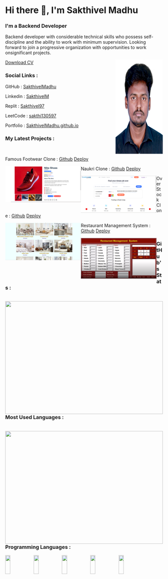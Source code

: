 
# Hi there 👋, I'm Sakthivel Madhu
<h3 align="left" width="50%" >I'm a <span class="typing">Backend Developer</span></h3>
<p align="left" width="50%" >Backend developer with considerable
    technical skills who possess self-discipline
    and the ability to work with minimum
    supervision. Looking forward to join a
    progressive organization with opportunities
    to work onsignificant projects.</p>
<a href="Sakthivel_Madhu_Resume (3).pdf" download >Download CV</a>
<img width="30%" height="300px" align="right" src="IMG_7887.jpg" alt=""> <br>


<h3 text-color="red" > Social Links : </h3>
<p>GitHub : <a  href="https://github.com/SakthivelMadhu">SakthivelMadhu</a></p>
<p>Linkedin : <a  href="https://www.linkedin.com/in/sakthivel-madhu-864647238/">SakthivelM</a></p>
<p>Replit : <a href="https://replit.com/@sakthivelMadhu">Sakthivel97</a></p>
<p>LeetCode : <a  href="https://leetcode.com/sakthi130597/">sakthi130597</a></p>
<p>Portfolio : <a " href="https://sakthivelmadhu.github.io/">SakthivelMadhu.github.io</a></p>

<h3 text-color="red" padding-top="30px"> My Latest Projects :  </h3> <br>
<p>Famous Footwear Clone :
<a padding-right="20px" href="https://github.com/Deepak-25yadav/wicked-edge-6587">Github</a>
<a href="https://magnificent-bonbon-8ffb8d.netlify.app/">Deploy</a>   </p>
<img width="48%" align="left" src="portifolio1.png" alt="">
   
<p>Naukri Clone :  
<a href="https://github.com/SakthivelMadhu/-lazy-base-8555">Github</a>
<a href="https://cerulean-tarsier-3cdce4.netlify.app/">Deploy</a>   </p>
<img width="48%" align="left" src="portifolio2.png" alt="">

<p>Over Stock Clone :   
<a href="https://github.com/SakthivelMadhu/next-vest-6513">Github</a>
<a href="https://roaring-licorice-c0552e.netlify.app/">Deploy</a>   </p>
<img width="48%" align="left" src="portifolio3.png" alt=""> 
    
<p>Restaurant Management System : 
<a href="https://github.com/SakthivelMadhu/Restaurant_management_system">Github</a>
<a href="#">Deploy</a>    </p>
<img width="48%" align="left" src="portifolio4.png" alt=""> 


<h3 text-color="red" padding-top="30px"> GitHub's Stats :  </h3> <br>
<img align="left" width="100%"  height="360px" src="https://github-readme-stats.vercel.app/api?username=SakthivelMadhu&show_icons=true&theme=radica" /> <br>

<h3 text-color="red"> Most Used Languages :  </h3> <br>
<img align="left" width="100%" height="360px" src="https://github-readme-stats.vercel.app/api/top-langs/?username=SakthivelMadhu&layout=compact" /><br>

<h3 text-color="red" > Programming Languages : </h3>
<img align="left" width="18%" height="60px" src="https://img.shields.io/badge/javascript-%23323330.svg?style=for-the-badge&logo=javascript&logoColor=%23F7DF1E" />
<img align="left" width="18%" height="60px" src="https://img.shields.io/badge/java-%23ED8B00.svg?style=for-the-badge&logo=java&logoColor=white" />
<img align="left" width="18%" height="60px" src="https://img.shields.io/badge/html5-%23E34F26.svg?style=for-the-badge&logo=html5&logoColor=white" />
<img align="left" width="18%" height="60px" src="https://img.shields.io/badge/css3-%231572B6.svg?style=for-the-badge&logo=css3&logoColor=white" />
<img align="left" width="18%" height="60px" src="https://img.shields.io/badge/python-3670A0?style=for-the-badge&logo=python&logoColor=ffdd54" />
